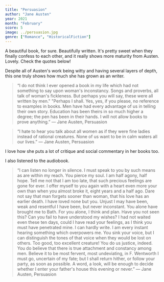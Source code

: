 ```yaml
---
title: "Persuasion"
author: "Jane Austen"
year: 2021
month: "February"
score: 5
image: ../persuasion.jpg
genre: ["Romance", "HistoricalFiction"]
---
```


A beautiful book, for sure. Beautifully written. It's pretty sweet when they finally confess to each other, and it really shows more maturity from Austen. Lovely. Check the quotes below!

Despite all of Austen's work being witty and having several layers of depth, this one truly shows how much she has grown as an writer.

> “I do not think I ever opened a book in my life which had not something to say upon woman's inconstancy. Songs and proverbs, all talk of woman's fickleness. But perhaps you will say, these were all written by men." "Perhaps I shall. Yes, yes, if you please, no reference to examples in books. Men have had every advantage of us in telling their own story. Education has been theirs in so much higher a degree; the pen has been in their hands. I will not allow books to prove anything.” ― Jane Austen, Persuasion

> “I hate to hear you talk about all women as if they were fine ladies instead of rational creatures. None of us want to be in calm waters all our lives.” ― Jane Austen, Persuasion

I love how she puts a lot of critique and social commentary in her books too.

I also listened to the audiobook.

> “I can listen no longer in silence. I must speak to you by such means as are within my reach. You pierce my soul. I am half agony, half hope. Tell me not that I am too late, that such precious feelings are gone for ever. I offer myself to you again with a heart even more your own than when you almost broke it, eight years and a half ago. Dare not say that man forgets sooner than woman, that his love has an earlier death. I have loved none but you. Unjust I may have been, weak and resentful I have been, but never inconstant. You alone have brought me to Bath. For you alone, I think and plan. Have you not seen this? Can you fail to have understood my wishes? I had not waited even these ten days, could I have read your feelings, as I think you must have penetrated mine. I can hardly write. I am every instant hearing something which overpowers me. You sink your voice, but I can distinguish the tones of that voice when they would be lost on others. Too good, too excellent creature! You do us justice, indeed. You do believe that there is true attachment and constancy among men. Believe it to be most fervent, most undeviating, in F. Wentworth I must go, uncertain of my fate; but I shall return hither, or follow your party, as soon as possible. A word, a look, will be enough to decide whether I enter your father's house this evening or never.” ― Jane Austen, Persuasion
